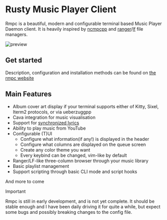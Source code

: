 # Rusty Music Player Client

Rmpc is a beautiful, modern and configurable terminal based Music Player Daemon client. It is
heavily inspired by [ncmpcpp](https://github.com/ncmpcpp/ncmpcpp) and
[ranger](https://github.com/ranger/ranger)/[lf](https://github.com/gokcehan/lf) file managers.

![preview](docs/public/preview.png)

## Get started

Description, configuration and installation methods can be found on [the rmpc website](https://mierak.github.io/rmpc/)

## Main Features

- Album cover art display if your terminal supports either of Kitty, Sixel, Iterm2 protocols, or via ueberzuggpp
- Cava integration for music visualisation
- Support for [synchronized lyrics](https://en.wikipedia.org/wiki/LRC_(file_format))
- Ability to play music from YouTube
- Configurable (T)UI
  - Configure what information(if any!) is displayed in the header
  - Configure what columns are displayed on the queue screen
  - Create any color theme you want
  - Every keybind can be changed, vim-like by default
- Ranger/LF-like three-column browser through your music library
- Basic playlist management
- Support scripting through basic CLI mode and script hooks

And more to come

> [!IMPORTANT]
> Rmpc is still in early development, and is not yet complete. It should be stable enough and I have
> been daily driving it for quite a while, but expect some bugs and possibly breaking changes to the
> config file.
